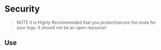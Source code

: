 # Security

> NOTE It is Highly Recommended that you protect/secure the route for your logs. It should not be an open resource!

## Use

```php
```